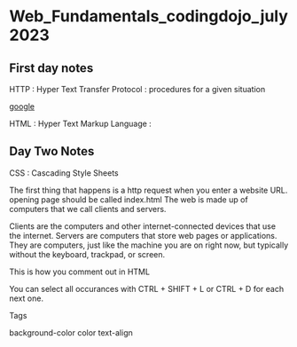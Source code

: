 # Web_Fundamentals_codingdojo_july2023

## First day notes

HTTP : Hyper Text Transfer Protocol
: procedures for a given situation

[google](www.google.com)

HTML : Hyper Text Markup Language
: 

## Day Two Notes

CSS
: Cascading Style Sheets

The first thing that happens is a http request when you enter a website URL. 
opening page should be called index.html
The web is made up of computers that we call clients and servers.

Clients are the computers and other internet-connected devices that use the internet.
Servers are computers that store web pages or applications. They are computers, just like the machine you are on right now, but typically without the keyboard, trackpad, or screen.

This is how you comment out in HTML

You can select all occurances with CTRL + SHIFT + L or CTRL + D for each next one.

Tags

background-color
color
text-align